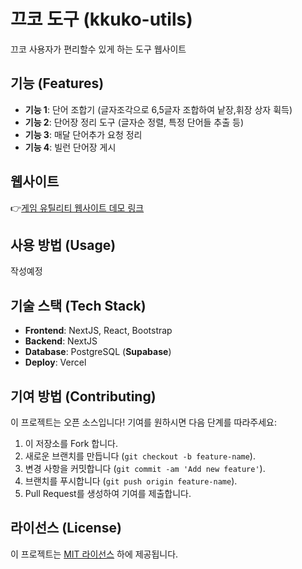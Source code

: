 # 끄코 도구 (kkuko-utils)

끄코 사용자가 편리할수 있게 하는 도구 웹사이트

## 기능 (Features)

- **기능 1**: 단어 조합기 (글자조각으로 6,5글자 조합하여 낱장,휘장 상자 휙득)
- **기능 2**: 단어장 정리 도구 (글자순 정렬, 특정 단어들 추출 등)
- **기능 3**: 매달 단어추가 요청 정리
- **기능 4**: 빌런 단어장 게시

## 웹사이트

👉[게임 유틸리티 웹사이트 데모 링크](http://example.com) 

## 사용 방법 (Usage)

작성예정

## 기술 스택 (Tech Stack)

- **Frontend**: NextJS, React, Bootstrap
- **Backend**: NextJS
- **Database**: PostgreSQL (**Supabase**)  
- **Deploy**: Vercel

## 기여 방법 (Contributing)

이 프로젝트는 오픈 소스입니다! 기여를 원하시면 다음 단계를 따라주세요:

1. 이 저장소를 Fork 합니다.
2. 새로운 브랜치를 만듭니다 (`git checkout -b feature-name`).
3. 변경 사항을 커밋합니다 (`git commit -am 'Add new feature'`).
4. 브랜치를 푸시합니다 (`git push origin feature-name`).
5. Pull Request를 생성하여 기여를 제출합니다.

## 라이선스 (License)

이 프로젝트는 [MIT 라이선스](LICENSE) 하에 제공됩니다.
